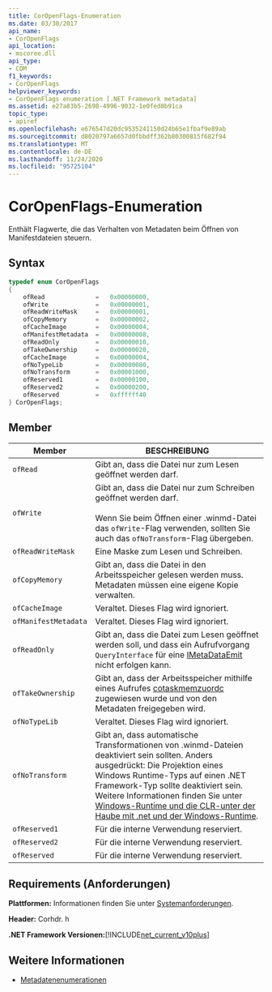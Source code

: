 ```yaml
---
title: CorOpenFlags-Enumeration
ms.date: 03/30/2017
api_name:
- CorOpenFlags
api_location:
- mscoree.dll
api_type:
- COM
f1_keywords:
- CorOpenFlags
helpviewer_keywords:
- CorOpenFlags enumeration [.NET Framework metadata]
ms.assetid: e27a83b5-2698-4996-9032-1e0fed8b91ca
topic_type:
- apiref
ms.openlocfilehash: e676547d20dc9535241150d24b65e1fbaf9e89ab
ms.sourcegitcommit: d8020797a6657d0fbbdff362b80300815f682f94
ms.translationtype: MT
ms.contentlocale: de-DE
ms.lasthandoff: 11/24/2020
ms.locfileid: "95725104"
---
```

# <a name="coropenflags-enumeration"></a>CorOpenFlags-Enumeration

Enthält Flagwerte, die das Verhalten von Metadaten beim Öffnen von Manifestdateien steuern.  
  
## <a name="syntax"></a>Syntax  
  
```cpp  
typedef enum CorOpenFlags  
{  
    ofRead              =   0x00000000,  
    ofWrite             =   0x00000001,  
    ofReadWriteMask     =   0x00000001,  
    ofCopyMemory        =   0x00000002,  
    ofCacheImage        =   0x00000004,  
    ofManifestMetadata  =   0x00000008,  
    ofReadOnly          =   0x00000010,  
    ofTakeOwnership     =   0x00000020,  
    ofCacheImage        =   0x00000004,  
    ofNoTypeLib         =   0x00000080,  
    ofNoTransform       =   0x00001000,  
    ofReserved1         =   0x00000100,  
    ofReserved2         =   0x00000200,  
    ofReserved          =   0xffffff40  
} CorOpenFlags;  
```  
  
## <a name="members"></a>Member  
  
|Member|BESCHREIBUNG|  
|------------|-----------------|  
|`ofRead`|Gibt an, dass die Datei nur zum Lesen geöffnet werden darf.|  
|`ofWrite`|Gibt an, dass die Datei nur zum Schreiben geöffnet werden darf.<br /><br /> Wenn Sie beim Öffnen einer .winmd-Datei das `ofWrite`-Flag verwenden, sollten Sie auch das `ofNoTransform`-Flag übergeben.|  
|`ofReadWriteMask`|Eine Maske zum Lesen und Schreiben.|  
|`ofCopyMemory`|Gibt an, dass die Datei in den Arbeitsspeicher gelesen werden muss. Metadaten müssen eine eigene Kopie verwalten.|  
|`ofCacheImage`|Veraltet. Dieses Flag wird ignoriert.|  
|`ofManifestMetadata`|Veraltet. Dieses Flag wird ignoriert.|  
|`ofReadOnly`|Gibt an, dass die Datei zum Lesen geöffnet werden soll, und dass ein Aufrufvorgang `QueryInterface` für eine [IMetaDataEmit](imetadataemit-interface.md) nicht erfolgen kann.|  
|`ofTakeOwnership`|Gibt an, dass der Arbeitsspeicher mithilfe eines Aufrufes [cotaskmemzuordc](/windows/desktop/api/combaseapi/nf-combaseapi-cotaskmemalloc) zugewiesen wurde und von den Metadaten freigegeben wird.|  
|`ofNoTypeLib`|Veraltet. Dieses Flag wird ignoriert.|  
|`ofNoTransform`|Gibt an, dass automatische Transformationen von .winmd-Dateien deaktiviert sein sollten. Anders ausgedrückt: Die Projektion eines Windows Runtime-Typs auf einen .NET Framework-Typ sollte deaktiviert sein. Weitere Informationen finden Sie unter [Windows-Runtime und die CLR-unter der Haube mit .net und der Windows-Runtime](/archive/msdn-magazine/2012/windows-8-special-issue/windows-runtime-and-the-clr-underneath-the-hood-with-net-and-the-windows-runtime).|  
|`ofReserved1`|Für die interne Verwendung reserviert.|  
|`ofReserved2`|Für die interne Verwendung reserviert.|  
|`ofReserved`|Für die interne Verwendung reserviert.|  
  
## <a name="requirements"></a>Requirements (Anforderungen)  

 **Plattformen:** Informationen finden Sie unter [Systemanforderungen](../../get-started/system-requirements.md).  
  
 **Header:** Corhdr. h  
  
 **.NET Framework Versionen:**[!INCLUDE[net_current_v10plus](../../../../includes/net-current-v10plus-md.md)]  
  
## <a name="see-also"></a>Weitere Informationen

- [Metadatenenumerationen](metadata-enumerations.md)
